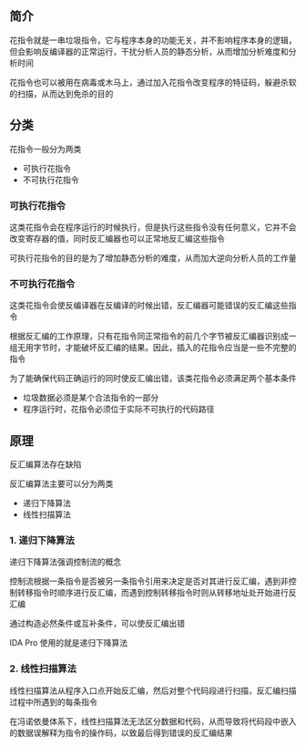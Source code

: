 ## 简介

花指令就是一串垃圾指令，它与程序本身的功能无关，并不影响程序本身的逻辑，但会影响反编译器的正常运行，干扰分析人员的静态分析，从而增加分析难度和分析时间

花指令也可以被用在病毒或木马上，通过加入花指令改变程序的特征码，躲避杀软的扫描，从而达到免杀的目的

## 分类

花指令一般分为两类

- 可执行花指令
- 不可执行花指令

### 可执行花指令

这类花指令会在程序运行的时候执行，但是执行这些指令没有任何意义，它并不会改变寄存器的值，同时反汇编器也可以正常地反汇编这些指令

可执行花指令的目的是为了增加静态分析的难度，从而加大逆向分析人员的工作量

### 不可执行花指令

这类花指令会使反编译器在反编译的时候出错，反汇编器可能错误的反汇编这些指令

根据反汇编的工作原理，只有花指令同正常指令的前几个字节被反汇编器识别成一组无用字节时，才能破坏反汇编的结果。因此，插入的花指令应当是一些不完整的指令

为了能确保代码正确运行的同时使反汇编出错，该类花指令必须满足两个基本条件

- 垃圾数据必须是某个合法指令的一部分
- 程序运行时，花指令必须位于实际不可执行的代码路径

## 原理

反汇编算法存在缺陷

反汇编算法主要可以分为两类

- 递归下降算法
- 线性扫描算法

### 1. 递归下降算法

递归下降算法强调控制流的概念

控制流根据一条指令是否被另一条指令引用来决定是否对其进行反汇编，遇到非控制转移指令时顺序进行反汇编，而遇到控制转移指令时则从转移地址处开始进行反汇编

通过构造必然条件或互补条件，可以使反汇编出错

IDA Pro 使用的就是递归下降算法

### 2. 线性扫描算法

线性扫描算法从程序入口点开始反汇编，然后对整个代码段进行扫描，反汇编扫描过程中所遇到的每条指令

在冯诺依曼体系下，线性扫描算法无法区分数据和代码，从而导致将代码段中嵌入的数据误解释为指令的操作码，以致最后得到错误的反汇编结果
